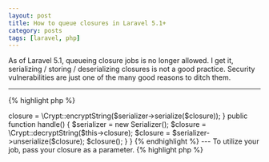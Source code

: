 ```yaml
---
layout: post
title: How to queue closures in Laravel 5.1+
category: posts
tags: [laravel, php]
---
```


As of Laravel 5.1, queueing closure jobs is no longer allowed.
I get it, serializing / storing / deserializing closures is not a good practice. 
Security vulnerabilities are just one of the many good reasons to ditch them.

---

{% highlight php %}
<?php

namespace App\Jobs;

use App\Models\Atomic;
use Illuminate\Contracts\Queue\ShouldQueue;
use SuperClosure\Serializer;

class ClosureJob extends Command implements ShouldQueue
{
    protected $closure;

    public function __construct(\Closure $closure)
    {
        $serializer = new Serializer();

        $this->closure = \Crypt::encryptString($serializer->serialize($closure));
    }

    public function handle()
    {
        $serializer = new Serializer();

        $closure = \Crypt::decryptString($this->closure);

        $closure = $serializer->unserialize($closure);

        $closure();
    }
}
{% endhighlight %}

---
To utilize your job, pass your closure as a parameter.

{% highlight php %}
<?php

use App\Jobs\ClosureJob;

\Queue::push(new ClosureJob(function() {
    // do something...
}));

{% endhighlight %}